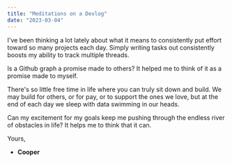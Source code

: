 ```yaml
---
title: "Meditations on a Devlog"
date: "2023-03-04"
---
```


I've been thinking a lot lately about what it means to consistently put effort toward so many projects each day. Simply writing tasks out consistently boosts my ability to track multiple threads.

Is a Github graph a promise made to others? It helped me to think of it as a promise made to myself.

There's so little free time in life where you can truly sit down and build. We may build for others, or for pay, or to support the ones we love, but at the end of each day we sleep with data swimming in our heads.

Can my excitement for my goals keep me pushing through the endless river of obstacles in life? It helps me to think that it can.

Yours,

- **Cooper**
